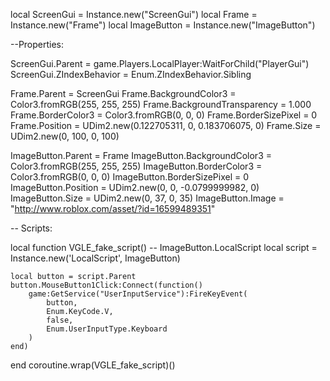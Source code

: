 local ScreenGui = Instance.new("ScreenGui")
local Frame = Instance.new("Frame")
local ImageButton = Instance.new("ImageButton")

--Properties:

ScreenGui.Parent = game.Players.LocalPlayer:WaitForChild("PlayerGui")
ScreenGui.ZIndexBehavior = Enum.ZIndexBehavior.Sibling

Frame.Parent = ScreenGui
Frame.BackgroundColor3 = Color3.fromRGB(255, 255, 255)
Frame.BackgroundTransparency = 1.000
Frame.BorderColor3 = Color3.fromRGB(0, 0, 0)
Frame.BorderSizePixel = 0
Frame.Position = UDim2.new(0.122705311, 0, 0.183706075, 0)
Frame.Size = UDim2.new(0, 100, 0, 100)

ImageButton.Parent = Frame
ImageButton.BackgroundColor3 = Color3.fromRGB(255, 255, 255)
ImageButton.BorderColor3 = Color3.fromRGB(0, 0, 0)
ImageButton.BorderSizePixel = 0
ImageButton.Position = UDim2.new(0, 0, -0.0799999982, 0)
ImageButton.Size = UDim2.new(0, 37, 0, 35)
ImageButton.Image = "http://www.roblox.com/asset/?id=16599489351"

-- Scripts:

local function VGLE_fake_script() -- ImageButton.LocalScript 
    local script = Instance.new('LocalScript', ImageButton)

    local button = script.Parent
    button.MouseButton1Click:Connect(function()
        game:GetService("UserInputService"):FireKeyEvent(
            button,
            Enum.KeyCode.V,
            false,
            Enum.UserInputType.Keyboard
        )
    end)
end
coroutine.wrap(VGLE_fake_script)()
